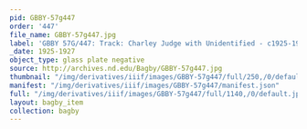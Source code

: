 ```yaml
---
pid: GBBY-57g447
order: '447'
file_name: GBBY-57g447.jpg
label: 'GBBY 57G/447: Track: Charley Judge with Unidentified - c1925-1927'
_date: 1925-1927
object_type: glass plate negative
source: http://archives.nd.edu/Bagby/GBBY-57g447.jpg
thumbnail: "/img/derivatives/iiif/images/GBBY-57g447/full/250,/0/default.jpg"
manifest: "/img/derivatives/iiif/images/GBBY-57g447/manifest.json"
full: "/img/derivatives/iiif/images/GBBY-57g447/full/1140,/0/default.jpg"
layout: bagby_item
collection: bagby
---
```

